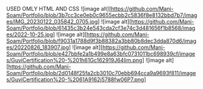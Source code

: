 USED OMLY HTML AND CSS
![image alt][https://github.com/Mani-Soam/Portfolio/blob/3b7cc3ce0eb0c9655ecbb2c5836f8e8132bbd7b7/images/IMG_20230122_035842_0705.jpg]
![image alt][https://github.com/Mani-Soam/Portfolio/blob/61435c3b24e543cda2cf3e74c3d481656f1b8568/images/2022-10-25.jpg]
![image alt][https://github.com/Mani-Soam/Portfolio/blob/f9031a1788d9f3b88382a3bb80b8dec3dda870d6/images/20220826_183907.jpg]
![image alt][https://github.com/Mani-Soam/Portfolio/blob/e427bbfe2a1b499e8a63bfc0731011bc698939cf/images/GuviCertification%20-%201h61Gc162919J64lim.png]
![image alt][https://github.com/Mani-Soam/Portfolio/blob/2d0148f25fa2cb3010c70ebb694cca9a9693f811/images/GuviCertification%20-%2061A9162j5788fw06P7.png]
